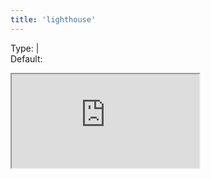 ```yaml
---
title: 'lighthouse'
--- 
```


Type: <TypeContainer><Type children="boolean"/> | <Type children="object"/></TypeContainer><br/>
Default: <Type children='true'/>

<Iframe
  src="https://lighthouse.microlink.io/?url=http%3A%2F%2Fapi.microlink.io%2F%3Furl%3Dhttps%3A%2F%2Fmicrolink.io%26insights%26embed%3Dinsights.lighthouse"
/>

It returns a full web perfomance metrics report powered by [Lighthouse](https://developers.google.com/web/tools/lighthouse).

<MultiCodeEditor languages={{
  Shell: `microlink-api https://microlink.io&insights.lighthouse=true`,
  'Node.js': `const mql = require('@microlink/mql')
 
module.exports = async () => {
  const { status, data, response } = await mql('https://microlink.io', {
    insights: {
      lighthouse: true
    }
  })
  console.log(status, data)
}
  `
  }} 
/>

By default, the report is serialized to JSON. In this way, you can use [lighthouse.microlink.io](https://lighthouse.microlink.io) for visualizing your perfomance report.

<Link icon={false} href="https://lighthouse.microlink.io">
  <Image src="https://i.imgur.com/xeC7nZk.png"/>
</Link>

The default configuration is known as [lighthouse:default](https://github.com/GoogleChrome/lighthouse/blob/master/docs/configuration.md):

```json
{
  "output": "json",
  "device": "desktop",
  "onlyCategories": [
    "perfomance", 
    "best-practices", 
    "accessibility", 
    "seo"
  ]
}
```

It's the same configuration used by Google Chrome when you perform an audit from the Developers Tools. You can extend it, for example, targeting `mobile`:

<MultiCodeEditor languages={{
  Shell: `microlink-api https://microlink.io&insights.lighthouse.device=mobile`,
  'Node.js': `const mql = require('@microlink/mql')
 
module.exports = async () => {
  const { status, data, response } = await mql('https://microlink.io', {
    insights: {
      lighthouse: {
        device: 'mobile'
      }
    }
  })
  console.log(status, data)
}
  `
  }} 
/>

The most common [lighthouse configuration](https://github.com/GoogleChrome/lighthouse/blob/master/docs/configuration.md) parameters are:

<H2 titleize={false}>output</H2>

Type: <TypeContainer><Type children="string"/></TypeContainer><br/>
Default: <Type children='json'/><br/>
Values: <TypeContainer><Type children="'json'"/> | <Type children="'csv'"/> | <Type children="'html'"/></TypeContainer>

The type of report output to be produced.

<H2 titleize={false}>device</H2>

Type: <TypeContainer><Type children="string"/></TypeContainer><br/>
Default: <Type children='desktop'/><br/>
values: <TypeContainer><Type children="'desktop'"/> | <Type children="'mobile'"/> | <Type children="'none'"/></TypeContainer><br/>

How emulation (useragent, device screen metrics, touch) should be applied. 'none' indicates Lighthouse should leave the host browser as-is.

<H2 titleize={false}>onlyCategories</H2>

Type: <TypeContainer><Type children="string[]"/></TypeContainer><br/>
Default: <Type children="['performance', 'best-practices', 'accessibility', 'seo']"/><br/>
values: <TypeContainer><Type children="'perfomance'"/> | <Type children="'best-practices'"/> | <Type children="'accessibility'"/> | <Type children="'pwa'"/> | <Type children="'seo'"/></TypeContainer><br/>

Includes only the specified categories in the final report
